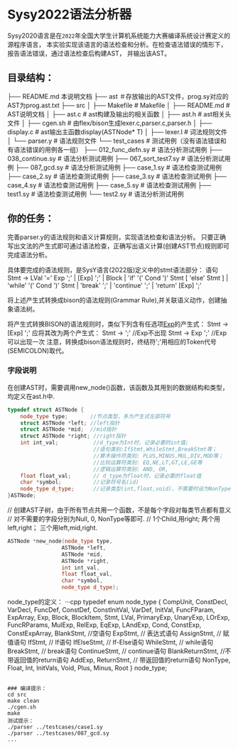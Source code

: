 # Sysy2022语法分析器

Sysy2020语言是在`2022`年全国大学生计算机系统能力大赛编译系统设计赛定义的源程序语言，
本实验实现该语言的语法检查和分析。在检查语法错误的情形下，报告语法错误，通过语法检查后构建AST，
并输出该AST。

## 目录结构：
├── README.md    本说明文档
├── ast   ＃存放输出的AST文件，prog.sy对应的AST为prog.ast.txt 
├── src
│   ├── Makefile   # Makefile
│   ├── README.md  # AST说明文档
│   ├── ast.c      # ast构建及输出的相关函数
│   ├── ast.h      # ast相关头文件
│   ├── cgen.sh    # 由flex/bison生成lexer.c,parser.c,parser.h
│   ├── display.c  # ast输出主函数display(ASTNode* T)
│   ├── lexer.l    # 词法规则文件
│   └── parser.y   # 语法规则文件
└── test_cases     # 测试用例（没有语法错误和有语法错误的用例各一组）
    ├── 012_func_defn.sy    # 语法分析测试用例
    ├── 038_continue.sy     # 语法分析测试用例
    ├── 067_sort_test7.sy   # 语法分析测试用例
    ├── 087_gcd.sy          # 语法分析测试用例
    ├── case_1.sy   #  语法检查测试用例   
    ├── case_2.sy   #  语法检查测试用例 
    ├── case_3.sy   #  语法检查测试用例 
    ├── case_4.sy   #  语法检查测试用例 
    ├── case_5.sy   #  语法检查测试用例 
    ├── test1.sy    #  语法检查测试用例 
    └── test2.sy    #  语法分析测试用例

## 你的任务：　

完善parser.y的语法规则和语义计算规则，实现语法检查和语法分析。
只要正确写出文法的产生式即可通过语法检查，正确写出语义计算(创建AST节点)规则即可完成语法分析。

具体要完成的语法规则，是SysY语言(2022版)定义中的stmt语法部分：
语句 
Stmt → LVal '=' Exp ';' | [Exp] ';' | Block
| 'if' '(' Cond ')' Stmt [ 'else' Stmt ]
| 'while' '(' Cond ')' Stmt
| 'break' ';' | 'continue' ';'
| 'return' [Exp] ';'

将上述产生式转换成bison的语法规则(Grammar Rule),并关联语义动作，创建抽象语法树。

将产生式转换BISON的语法规则时，类似下列含有任选项[Exp](Exp可以出现一次或不出现)的产生式：
Stmt → [Exp] ';'
应将其改为两个产生式：
Stmt → ';'  //Exp不出现
Stmt → Exp ';' //Exp可以出现一次
注意，转换成bison语法规则时，终结符';'用相应的Token代号(SEMICOLON)取代。

### 字段说明
在创建AST时，需要调用new_node()函数，该函数及其用到的数据结构和类型，均定义在ast.h中.

```cpp
typedef struct ASTNode {
    node_type type;       //节点类型，多为产生式左部符号
    struct ASTNode *left; //left指针
    struct ASTNode *mid;  //mid指针
    struct ASTNode *right; //right指针
    int int_val;           //d_type为Int时，记录必要的int值;
                           //语句类别:IfStmt,WhileStmt,BreakStmt等；
                           //算术操作符类别: PLUS,MINUS,MUL,DIV,MOD等；
                           //比较运算符类别: EQ,NE,LT,GT,LE,GE等
                           //逻辑运算符类别: AND, OR, 
    float float_val;       // d_type为float时，记录必要的float值 
    char *symbol;          //记录符号名(id)
    node_type d_type;      //记录类型(int,float,void)，不需要时设为NonType
}ASTNode;
```

// 创建AST子树，由于所有节点共用一个函数，不是每个字段对每类节点都有意义
// 对不需要的字段分别为Null, 0, NonType等即可.
// 1个Child,用right; 两个用left,right； 三个用left,mid,right.
```cpp
ASTNode *new_node(node_type type, 
                 ASTNode *left, 
                 ASTNode *mid, 
                 ASTNode *right, 
                 int int_val, 
                 float float_val, 
                 char *symbol, 
                 node_type d_type);

```

node_type的定义：
···cpp
typedef enum node_type {
    CompUnit,
    ConstDecl,
    VarDecl,
    FuncDef,
    ConstDef,
    ConstInitVal,
    VarDef,
    InitVal,
    FuncFParam,
    ExpArray,
    Exp,
    Block,
    BlockItem,
    Stmt,
    LVal,
    PrimaryExp,
    UnaryExp,
    LOrExp,
    FuncRParams,
    MulExp,
    RelExp,
    EqExp,
    LAndExp,
    Cond,
    ConstExp,
    ConstExpArray,
    BlankStmt,   //空语句
    ExpStmt,     // 表达式语句
    AssignStmt,  // 赋值语句
    IfStmt,      // If语句
    IfElseStmt,  // If-Else语句
    WhileStmt,   //  while语句
    BreakStmt,   //  break语句
    ContinueStmt, // continue语句
    BlankReturnStmt, //不带返回值的return语句
    AddExp,
    ReturnStmt,   // 带返回值的return语句
    NonType,
    Float,
    Int,
    InitVals,
    Void,
    Plus,
    Minus,
    Root
} node_type;
```

### 编译提示：
cd src
make clean
./cgen.sh 
make 
测试提示：
./parser ../testcases/case1.sy
./parser ../testcases/087_gcd.sy
...
